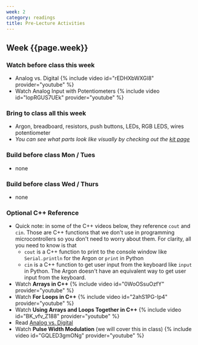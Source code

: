 ```yaml
---
week: 2
category: readings
title: Pre-Lecture Activities
---
```


## Week {{page.week}}

### Watch before class this week

* Analog vs. Digital 
  {% include video id="rEDHXbWXGl8" provider="youtube" %}
* Watch Analog Input with Potentiometers
  {% include video id="lopRGUS7UEk" provider="youtube" %}

### Bring to class all this week

- Argon, breadboard, resistors, push buttons, LEDs, RGB LEDS, wires potentiometer
- *You can see what parts look like visually by checking out the [kit page](https://reparke.github.io/ITP348-Physical-Computing/kit)*

### Build before class Mon / Tues 

- none

### Build before class Wed / Thurs 

- none

### Optional C++ Reference

* Quick note: in some of the C++ videos below, they reference `cout` and `cin`. Those are C++ functions that we don't use in programming microcontrollers so you don't need to worry about them. For clarity, all you need to know is that 
  * `cout` is a C++ function to print to the console window like `Serial.println` for the Argon or `print` in Python
  * `cin` is a C++ function to get user input from the keyboard like `input` in Python. The Argon doesn't have an equivalent way to get user input from the keyboard.
* Watch **Arrays in C++**
  {% include video id="0WoOSsuOzfY" provider="youtube" %}
* Watch **For Loops in C++**
  {% include video id="2ahS1PG-Ip4" provider="youtube" %}
* Watch **Using Arrays and Loops Together in C++**
  {% include video id="BK_vfv_Z188" provider="youtube" %}
* Read [Analog vs. Digital](https://learn.sparkfun.com/tutorials/analog-vs-digital/all)
* Watch **Pulse Width Modulation** (we will cover this in class)
  {% include video id="GQLED3gmONg" provider="youtube" %}
